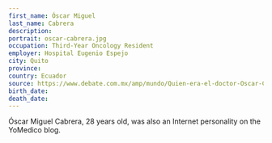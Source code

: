 ```yaml
---
first_name: Óscar Miguel
last_name: Cabrera
description: 
portrait: oscar-cabrera.jpg
occupation: Third-Year Oncology Resident
employer: Hospital Eugenio Espejo
city: Quito
province: 
country: Ecuador
source: https://www.debate.com.mx/amp/mundo/Quien-era-el-doctor-Oscar-Cabrera-y-por-que-todo-Ecuador-llora-su-muerte--20200407-0037.html
birth_date: 
death_date: 
---
```


Óscar Miguel Cabrera, 28 years old, was also an Internet personality on the YoMedico blog.